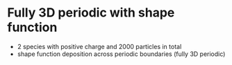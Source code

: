 # Fully 3D periodic with shape function
- 2 species with positive charge and 2000 particles in total
- shape function deposition across periodic boundaries (fully 3D periodic)
